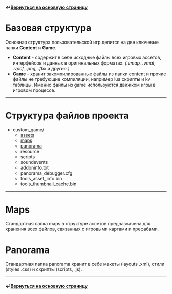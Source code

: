#### ↩️[Вернуться на основную страницу](../README.md)

# Базовая структура
Основная структура пользовательской игр делится на две ключевые папки **Сontent** и **Game**.
- **Content** - содержит в себе исходные файлы всех игровых ассетов, интерфейсов и данных в оригинальных форматах. *(.vmap, .vmat, .vpcf, .png, .fbx и другие.)*
- **Game** - хранит закомпилированные файлы из папки content и прочие файлы не требующие компиляции, например lua скрипты и kv таблицы. Именно файлы из game используются движком игры в игровом процессе.

--------

# Структура файлов проекта
- custom_game/
  - [assets](structure/assets.md#assets)
  - [maps](#maps)
  - [panorama](structure/panorama.md#%EF%B8%8Fpanorama)
  - resource
  - scripts
  - soundevents
  - addoninfo.txt
  - panorama_debugger.cfg
  - tools_asset_info.bin
  - tools_thumbnail_cache.bin

--------

# Maps
Стандартная папка maps в структуре ассетов предназначена для хранения всех файлов, связанных с игровыми картами и префабами.

# Panorama
Стандартная папка panorama хранит в себе макеты (layouts .xml), стили (styles .css) и скрипты (scripts, .js).

--------

#### ↩️[Вернуться на основную страницу](../README.md)
